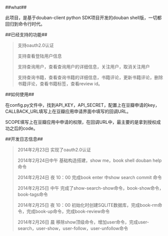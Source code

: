 ##what##

此项目，是基于douban-client python SDK项目开发的douban shell版，一切都回归到命令行时代。

##已经支持的功能##

>支持oauth2.0认证
>
>支持查看登陆用户信息
>
>支持查询用户，查看查询用户的详细信息，关注用户，取消关注用户
>
>支持查询书籍，查看查询书籍的详细信息，书籍评论，更新书籍评论，删除书籍评论，查看书籍标签，查看review id。

##如何使用##

在config.py文件中，找到API_KEY，API_SECRET，配置上在豆瓣申请的key，CALLBACK_URL填写上在豆瓣应用申请界面中填写的回调URL。

SCOPE填写上在豆瓣应用中申请的权限，在回调URL中，最主要的是拿到授权成功之后的code。

##开发日志信息##

> 2014年2月23日			实现了oauth2.0认证
>
> 2014年2月24日中午        基础构造搭建，show me，book shell  douban help命令
>
> 2014年2月24日 夜 10：00 		完成book enter 中show search commit 命令
>
> 2014年2月25日 中午       完成了show-search-show命令，book-show命令，book-tags命令
>
> 2014年2月25日 夜 10：00 		初始化时创建SQLITE数据库，完成book-rm命令，完成book-up命令，完成book-review命令
>
> 2014年2月26日  晨        移除show顶级命令，增加user命令，完成user-search，user-show，user-follow，user-unfollow命令